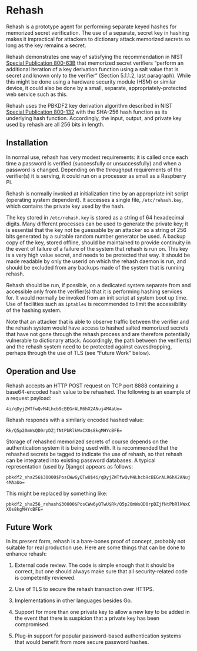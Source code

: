 # Rehash

Rehash is a prototype agent for performing separate keyed hashes for memorized secret verification. The use of a separate, secret key in hashing makes it impractical for attackers to dictionary attack memorized secrets so long as the key remains a secret.

Rehash demonstrates one way of satisfying the recommendation in NIST [Special Publication 800-63B](https://pages.nist.gov/800-63-3/800-63b.html) that memorized secret verifiers “perform an additional iteration of a key derivation function using a salt value that is secret and known only to the verifier” (Section 5.1.1.2, last paragraph). While this might be done using a hardware security module (HSM) or similar device, it could also be done by a small, separate, appropriately-protected web service such as this.

Rehash uses the PBKDF2 key derivation algorithm described in NIST [Special Publication 800-132](https://doi.org/10.6028/NIST.SP.800-132) with the SHA-256 hash function as its underlying hash function. Accordingly, the input, output, and private key used by rehash are all 256 bits in length.

## Installation

In normal use, rehash has very modest requirements: it is called once each time a password is verified (successfully or unsuccessfully) and when a password is changed. Depending on the throughput requirements of the verifier(s) it is serving, it could run on a processor as small as a Raspberry Pi.

Rehash is normally invoked at initialization time by an appropriate init script (operating system dependent). It accesses a single file, `/etc/rehash.key`, which contains the private key used by the hash.

The key stored in `/etc/rehash.key` is stored as a string of 64 hexadecimal digits. Many different processes can be used to generate the private key; it is essential that the key not be guessable by an attacker so a string of 256 bits generated by a suitable random number generator be used. A backup copy of the key, stored offline, should be maintained to provide continuity in the event of failure of a failure of the system that rehash is run on. This key is a very high value secret, and needs to be protected that way. It should be made readable by only the userid on which the rehash daemon is run, and should be excluded from any backups made of the system that is running rehash.

Rehash should be run, if possible, on a dedicated system separate from and accessible only from the verifier(s) that it is performing hashing services for. It would normally be invoked from an init script at system boot up time. Use of facilities such as `iptables` is recommended to limit the accessibility of the hashing system.

Note that an attacker that is able to observe traffic between the verifier and the rehash system would have access to hashed salted memorized secrets that have not gone through the rehash process and are therefore potentially vulnerable to dictionary attack. Accordingly, the path between the verifier(s) and the rehash system need to be protected against eavesdropping, perhaps through the use of TLS (see “Future Work” below).

## Operation and Use

Rehash accepts an HTTP POST request on TCP port 8888 containing a base64-encoded hash value to be rehashed. The following is an example of a request payload:

`4i/qDyjZWTfwQvM4Lhcb9cBEGrALR6hX2ANuj4MAaUo=`

Rehash responds with a similarly encoded hashed value:

`Rk/Q5p20mWsQD0rpDZjfNtPbRlkWxCX0s8kgMHYcBFE=`

Storage of rehashed memorized secrets of course depends on the authentication system it is being used with. It is recommended that the rehashed secrets be tagged to indicate the use of rehash, so that rehash can be integrated into existing password databases. A typical representation (used by Django) appears as follows:

`pbkdf2_sha256$30000$PosCWw6yQTwU$4i/qDyjZWTfwQvM4Lhcb9cBEGrALR6hX2ANuj4MAaUo=`

This might be replaced by something like:

`pbkdf2_sha256_rehash$30000$PosCWw6yQTwU$Rk/Q5p20mWsQD0rpDZjfNtPbRlkWxCX0s8kgMHYcBFE=`

## Future Work

In its present form, rehash is a bare-bones proof of concept, probably not suitable for real production use. Here are some things that can be done to enhance rehash:

1. External code review. The code is simple enough that it should be correct, but one should always make sure that all security-related code is competently reviewed.

2. Use of TLS to secure the rehash transaction over HTTPS.

3. Implementations in other languages besides Go.

4. Support for more than one private key to allow a new key to be added in the event that there is suspicion that a private key has been compromised.

5. Plug-in support for popular password-based authentication systems that would benefit from more secure password hashes.

